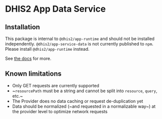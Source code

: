 # DHIS2 App Data Service

## Installation

This package is internal to `@dhis2/app-runtime` and should not be installed independently.  `@dhis2/app-service-data` is not currently published to `npm`.  Please install `@dhis2/app-runtime` instead.

See [the docs](../../docs) for more.

## Known limitations

-   Only GET requests are currently supported
-   ~`resourcePath` must be a string and cannot be split into `resource`, `query`, etc.~
-   The Provider does no data caching or request de-duplication yet
-   Data should be normalized (~and requested in a normalizable way~) at the provider level to optimize network requests
